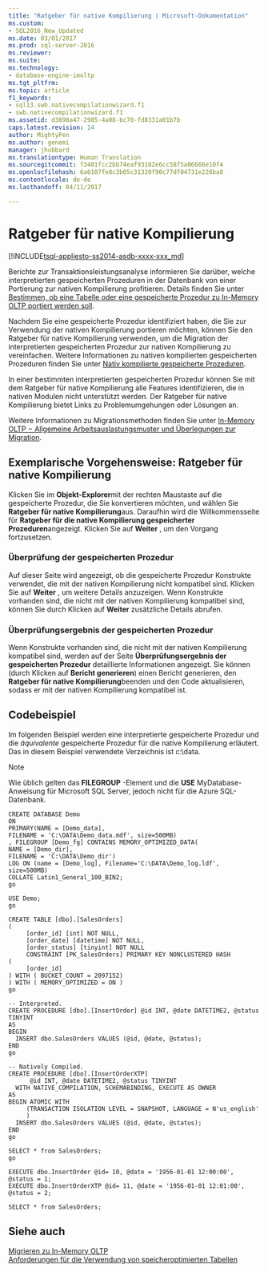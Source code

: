 ```yaml
---
title: "Ratgeber für native Kompilierung | Microsoft-Dokumentation"
ms.custom:
- SQL2016_New_Updated
ms.date: 03/01/2017
ms.prod: sql-server-2016
ms.reviewer: 
ms.suite: 
ms.technology:
- database-engine-imoltp
ms.tgt_pltfrm: 
ms.topic: article
f1_keywords:
- sql13.swb.nativecompilationwizard.f1
- swb.nativecompilationwizard.f1
ms.assetid: d3898a47-2985-4a08-bc70-fd8331a01b7b
caps.latest.revision: 14
author: MightyPen
ms.author: genemi
manager: jhubbard
ms.translationtype: Human Translation
ms.sourcegitcommit: f3481fcc2bb74eaf93182e6cc58f5a06666e10f4
ms.openlocfilehash: 6a6107fe8c3b05c31320f90c77df04731e226ba8
ms.contentlocale: de-de
ms.lasthandoff: 04/11/2017

---
```

# <a name="native-compilation-advisor"></a>Ratgeber für native Kompilierung
[!INCLUDE[tsql-appliesto-ss2014-asdb-xxxx-xxx_md](../../includes/tsql-appliesto-ss2014-asdb-xxxx-xxx-md.md)]

  Berichte zur Transaktionsleistungsanalyse informieren Sie darüber, welche interpretierten gespeicherten Prozeduren in der Datenbank von einer Portierung zur nativen Kompilierung profitieren. Details finden Sie unter [Bestimmen, ob eine Tabelle oder eine gespeicherte Prozedur zu In-Memory OLTP portiert werden soll](../../relational-databases/in-memory-oltp/determining-if-a-table-or-stored-procedure-should-be-ported-to-in-memory-oltp.md).  
  
 Nachdem Sie eine gespeicherte Prozedur identifiziert haben, die Sie zur Verwendung der nativen Kompilierung portieren möchten, können Sie den Ratgeber für native Kompilierung verwenden, um die Migration der interpretierten gespeicherten Prozedur zur nativen Kompilierung zu vereinfachen. Weitere Informationen zu nativen kompilierten gespeicherten Prozeduren finden Sie unter [Nativ kompilierte gespeicherte Prozeduren](../../relational-databases/in-memory-oltp/natively-compiled-stored-procedures.md).  
  
 In einer bestimmten interpretierten gespeicherten Prozedur können Sie mit dem Ratgeber für native Kompilierung alle Features identifizieren, die in nativen Modulen nicht unterstützt werden. Der Ratgeber für native Kompilierung bietet Links zu Problemumgehungen oder Lösungen an.  
  
 Weitere Informationen zu Migrationsmethoden finden Sie unter [In-Memory OLTP − Allgemeine Arbeitsauslastungsmuster und Überlegungen zur Migration](http://msdn.microsoft.com/library/dn673538.aspx).  
  
## <a name="walkthrough-using-the-native-compilation-advisor"></a>Exemplarische Vorgehensweise: Ratgeber für native Kompilierung  
 Klicken Sie im **Objekt-Explorer**mit der rechten Maustaste auf die gespeicherte Prozedur, die Sie konvertieren möchten, und wählen Sie **Ratgeber für native Kompilierung**aus. Daraufhin wird die Willkommensseite für **Ratgeber für die native Kompilierung gespeicherter Prozeduren**angezeigt. Klicken Sie auf **Weiter** , um den Vorgang fortzusetzen.  
  
### <a name="stored-procedure-validation"></a>Überprüfung der gespeicherten Prozedur  
 Auf dieser Seite wird angezeigt, ob die gespeicherte Prozedur Konstrukte verwendet, die mit der nativen Kompilierung nicht kompatibel sind. Klicken Sie auf **Weiter** , um weitere Details anzuzeigen. Wenn Konstrukte vorhanden sind, die nicht mit der nativen Kompilierung kompatibel sind, können Sie durch Klicken auf **Weiter** zusätzliche Details abrufen.  
  
### <a name="stored-procedure-validation-result"></a>Überprüfungsergebnis der gespeicherten Prozedur  
 Wenn Konstrukte vorhanden sind, die nicht mit der nativen Kompilierung kompatibel sind, werden auf der Seite **Überprüfungsergebnis der gespeicherten Prozedur** detaillierte Informationen angezeigt. Sie können (durch Klicken auf **Bericht generieren**) einen Bericht generieren, den **Ratgeber für native Kompilierung**beenden und den Code aktualisieren, sodass er mit der nativen Kompilierung kompatibel ist.  
  
## <a name="code-sample"></a>Codebeispiel  
 Im folgenden Beispiel werden eine interpretierte gespeicherte Prozedur und die *äquivalente* gespeicherte Prozedur für die native Kompilierung erläutert. Das in diesem Beispiel verwendete Verzeichnis ist c:\data.  
  
> [!NOTE]  
>  Wie üblich gelten das **FILEGROUP** -Element und die **USE** MyDatabase-Anweisung für Microsoft SQL Server, jedoch nicht für die Azure SQL-Datenbank.  
  
```tsql  
CREATE DATABASE Demo  
ON  
PRIMARY(NAME = [Demo_data],  
FILENAME = 'C:\DATA\Demo_data.mdf', size=500MB)  
, FILEGROUP [Demo_fg] CONTAINS MEMORY_OPTIMIZED_DATA(  
NAME = [Demo_dir],  
FILENAME = 'C:\DATA\Demo_dir')  
LOG ON (name = [Demo_log], Filename='C:\DATA\Demo_log.ldf', size=500MB)  
COLLATE Latin1_General_100_BIN2;  
go  
  
USE Demo;  
go  
  
CREATE TABLE [dbo].[SalesOrders]  
(  
     [order_id] [int] NOT NULL,  
     [order_date] [datetime] NOT NULL,  
     [order_status] [tinyint] NOT NULL  
     CONSTRAINT [PK_SalesOrders] PRIMARY KEY NONCLUSTERED HASH   
(  
     [order_id]  
) WITH ( BUCKET_COUNT = 2097152)  
) WITH ( MEMORY_OPTIMIZED = ON )  
go  
  
-- Interpreted.  
CREATE PROCEDURE [dbo].[InsertOrder] @id INT, @date DATETIME2, @status TINYINT  
AS   
BEGIN   
  INSERT dbo.SalesOrders VALUES (@id, @date, @status);  
END  
go  
  
-- Natively Compiled.  
CREATE PROCEDURE [dbo].[InsertOrderXTP]  
      @id INT, @date DATETIME2, @status TINYINT  
  WITH NATIVE_COMPILATION, SCHEMABINDING, EXECUTE AS OWNER  
AS   
BEGIN ATOMIC WITH   
     (TRANSACTION ISOLATION LEVEL = SNAPSHOT, LANGUAGE = N'us_english'  
     )  
  INSERT dbo.SalesOrders VALUES (@id, @date, @status);  
END  
go  
  
SELECT * from SalesOrders;  
go  
  
EXECUTE dbo.InsertOrder @id= 10, @date = '1956-01-01 12:00:00', @status = 1;  
EXECUTE dbo.InsertOrderXTP @id= 11, @date = '1956-01-01 12:01:00', @status = 2;  
  
SELECT * from SalesOrders;  
```  
  
## <a name="see-also"></a>Siehe auch  
 [Migrieren zu In-Memory OLTP](../../relational-databases/in-memory-oltp/migrating-to-in-memory-oltp.md)   
 [Anforderungen für die Verwendung von speicheroptimierten Tabellen](../../relational-databases/in-memory-oltp/requirements-for-using-memory-optimized-tables.md)  
  
  
